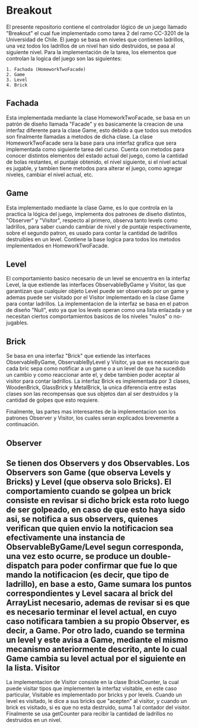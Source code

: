 Breakout
======
  El presente repositorio contiene el controlador lógico de un juego llamado "Breakout" el cual fue implementado como tarea 2 del ramo CC-3201 de la Universidad de Chile.
  El juego se basa en niveles que contienen ladrillos, una vez todos los ladrillos de un nivel han sido destruidos, se pasa al siguiente nivel. Para la implementación de la tarea, los elementos que controlan la logica del juego son las siguientes:
    
    
    1. Fachada (HomeworkTwoFacade)
    2. Game
    3. Level
    4. Brick
    
  
  Fachada
  ------
  Esta implementada mediante la clase HomeworkTwoFacade, se basa en un patrón de diseño llamada "Facade" y es basicamente la creacion de una interfaz diferente para la clase Game, esto debido a que todos sus metodos son finalmente llamadas a metodos de dicha clase. La clase HomeworkTwoFacade sera la base para una interfaz grafica que sera implementada como siguiente tarea del curso. Cuenta con metodos para conocer distintos elementos del estado actual del juego, como la cantidad de bolas restantes, el puntaje obtenido, el nivel siguiente, si el nivel actual es jugable, y tambien tiene metodos para alterar el juego, como agregar niveles, cambiar el nivel actual, etc.
  
  Game
  ------
  Esta implementado mediante la clase Game, es lo que controla en la practica la lógica del juego, implementa dos patrones de diseño distintos, "Observer" y "Visitor", respecto al primero, observa tanto levels como ladrillos, para saber cuando cambiar de nivel y de puntaje respectivamente, sobre el segundo patron, es usado para contar la cantidad de ladrillos destruibles en un level. Contiene la base logica para todos los metodos implementados en HomeworkTwoFacade.
  
  Level
  ------
  El comportamiento basico necesario de un level se encuentra en la interfaz Level, la que extiende las interfaces ObservableByGame y Visitor, las que garantizan que cualquier objeto Level puede ser observado por un game y ademas puede ser visitado por el Visitor implementado en la clase Game para contar ladrillos. La implementacion de la interfaz se basa en el patron de diseño "Null", esto ya que los levels operan como una lista enlazada y se necesitan ciertos comportamientos basicos de los niveles "nulos" o no-jugables. 
  
  Brick
  ------
  Se basa en una interfaz "Brick" que extiende las interfaces ObservableByGame, ObservableByLevel y Visitor, ya que es necesario que cada bric sepa como notificar a un game o a un level de que ha sucedido un cambio y como reaccionar ante el, y debe tambien poder aceptar al visitor para contar ladrillos. La interfaz Brick es implementada por 3 clases, WoodenBrick, GlassBrick y MetalBrick, la unica diferencia entre estas clases son las recompensas que sus objetos dan al ser destruidos y la cantidad de golpes que esto requiere. 
  
  
  Finalmente, las partes mas interesantes de la implementacion son los patrones Observer y Visitor, los cuales seran explicados brevemente a continuación.
  
  Observer
  ------
  Se tienen dos Observers y dos Observables. Los Observers son Game (que observa Levels y Bricks) y Level (que observa solo Bricks).
  El comportamiento cuando se golpea un brick consiste en revisar si dicho brick esta roto luego de ser golpeado, en caso de que esto haya sido asi, se notifica a sus observers, quienes verifican que quien envio la notificacion sea efectivamente una instancia de ObservableByGame/Level segun corresponda, una vez esto ocurre, se produce un double-dispatch para poder confirmar que fue lo que mando la notificacion (es decir, que tipo de ladrillo), en base a esto, Game sumara los puntos correspondientes y Level sacara al brick del ArrayList necesario, ademas de revisar si es que es necesario terminar el level actual, en cuyo caso notificara tambien a su propio Observer, es decir, a Game.
  Por otro lado, cuando se termina un level y este avisa a Game, mediante el mismo mecanismo anteriormente descrito, ante lo cual Game cambia su level actual por el siguiente en la lista.
  Visitor
  ------
  La implementacion de Visitor consiste en la clase BrickCounter, la cual puede visitar tipos que implementen la interfaz visitable, en este caso particular, Visitable es implementado por bricks y por levels. Cuando un level es visitado, le dice a sus bricks que "acepten" al visitor, y cuando un brick es visitado, si es que no esta destruido, suma 1 al contador del visitor. Finalmente se usa getCounter para recibir la cantidad de ladrillos no destruidos en un nivel.
  
  
